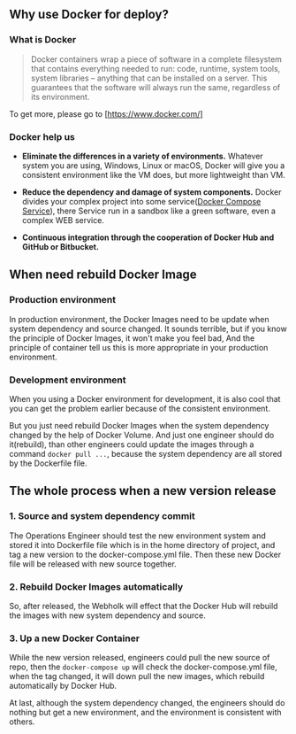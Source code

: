 <!-- # Doker and Continuous Integration -->

## Why use Docker for deploy?

### What is Docker

> Docker containers wrap a piece of software in a complete filesystem that contains everything needed to run: code, runtime, system tools, system libraries – anything that can be installed on a server. This guarantees that the software will always run the same, regardless of its environment.

To get more, please go to [https://www.docker.com/]

### Docker help us

- **Eliminate the differences in a variety of environments.** Whatever system you are using, Windows, Linux or macOS, Docker will give you a consistent environment like the VM does, but more lightweight than VM.

- **Reduce the dependency and damage of system components.** Docker divides your complex project into some service([Docker Compose Service]), there Service run in a sandbox like a green software, even a complex WEB service.

- **Continuous integration through the cooperation of Docker Hub and GitHub or Bitbucket.**

## When need rebuild Docker Image

### Production environment

In production environment, the Docker Images need to be update when system dependency and source changed. It sounds terrible, but if you know the principle of Docker Images, it won't make you feel bad, And the principle of container tell us this is more appropriate in your production environment.

### Development environment

When you using a Docker environment for development, it is also cool that you can get the problem earlier because of the consistent environment.

But you just need rebuild Docker Images when the system dependency changed by the help of Docker Volume. And just one engineer should do it(rebuild), than other engineers could update the images through a command `docker pull ...`, because the system dependency are all stored by the Dockerfile file.

## The whole process when a new version release

### 1. Source and system dependency commit

The Operations Engineer should test the new environment system and stored it into Dockerfile file which is in the home directory of project, and tag a new version to the docker-compose.yml file. Then these new Docker file will be released with new source together.

### 2. Rebuild Docker Images automatically

So, after released, the Webholk will effect that the Docker Hub will rebuild the images with new system dependency and source.

### 3. Up a new Docker Container

While the new version released, engineers could pull the new source of repo, then the `docker-compose up` will check the docker-compose.yml file, when the tag changed, it will down pull the new images, which rebuild automatically by Docker Hub.

At last, although the system dependency changed, the engineers should do nothing but get a new environment, and the environment is consistent with others.




[https://www.docker.com/]: https://www.docker.com/
[Docker Compose Service]: .
